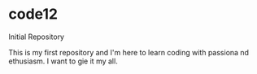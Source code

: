 # code12
Initial Repository

This is my first repository and I'm here to learn coding with passiona nd ethusiasm. I want to gie it my all.
